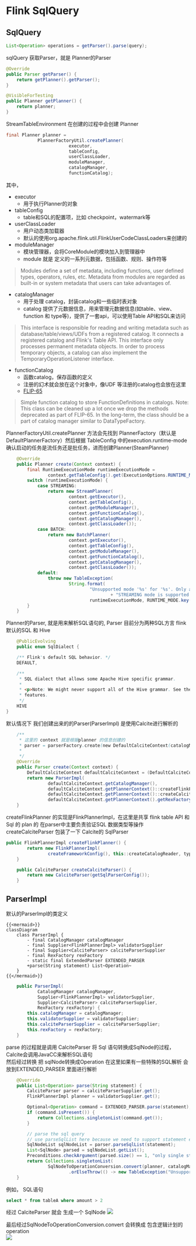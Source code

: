 # Flink SqlQuery

## SqlQuery 

```java
List<Operation> operations = getParser().parse(query);
```

sqlQuery 获取Parser，就是 Planner的Parser

```java
@Override
public Parser getParser() {
    return getPlanner().getParser();
}

@VisibleForTesting
public Planner getPlanner() {
    return planner;
}

```

StreamTableEnvironment 在创建的过程中会创建 Planner


```java
final Planner planner =
            PlannerFactoryUtil.createPlanner(
                        executor,
                        tableConfig,
                        userClassLoader,
                        moduleManager,
                        catalogManager,
                        functionCatalog);
```

其中，
- executor
  - 用于执行Planner的对象
- tableConfig
  - table和SQL的配置项，比如 checkpoint，watermark等
- userClassLoader
  - 用户动态类加载器
  - 默认的使用org.apache.flink.util.FlinkUserCodeClassLoaders来创建的
- moduleManager
  - 模块管理器，会将CoreModule的模块加入到管理器中
  - module 就是 定义的一系列元数据，包括函数、规则、操作符等

> Modules define a set of metadata, including functions, user defined types, operators, rules, etc. Metadata from modules are regarded as built-in or system metadata that users can take advantages of.

- catalogManager
  - 用于处理 catalog，封装catalog和一些临时表对象
  - catalog 提供了元数据信息，用来管理元数据信息(如table、view、function 和 type等)，提供了一套api，可以使用Table API和SQL来访问

> This interface is responsible for reading and writing metadata such as database/table/views/UDFs from a registered catalog. It connects a registered catalog and Flink's Table API. This interface only processes permanent metadata objects. In order to process temporary objects, a catalog can also implement the TemporaryOperationListener interface.
- functionCatalog
  - 函数catalog，保存函数的定义
  - 注册的幻术就会放在这个对象中，像UDF 等注册的catalog也会放在这里
  - [FLIP-65](https://cwiki.apache.org/confluence/display/FLINK/FLIP-65%3A+New+type+inference+for+Table+API+UDFs)

> Simple function catalog to store FunctionDefinitions in catalogs.
Note: This class can be cleaned up a lot once we drop the methods deprecated as part of FLIP-65. In the long-term, the class should be a part of catalog manager similar to DataTypeFactory.

PlannerFactoryUtil.createPlanner 方法会先找到 PlannerFactory（默认是 DefaultPlannerFactory）然后根据 TableConfig 中的execution.runtime-mode 确认启动的任务是流任务还是批任务，进而创建Planner(SteamPlanner)
```java
    @Override
    public Planner create(Context context) {
        final RuntimeExecutionMode runtimeExecutionMode =
                context.getTableConfig().get(ExecutionOptions.RUNTIME_MODE);
        switch (runtimeExecutionMode) {
            case STREAMING:
                return new StreamPlanner(
                        context.getExecutor(),
                        context.getTableConfig(),
                        context.getModuleManager(),
                        context.getFunctionCatalog(),
                        context.getCatalogManager(),
                        context.getClassLoader());
            case BATCH:
                return new BatchPlanner(
                        context.getExecutor(),
                        context.getTableConfig(),
                        context.getModuleManager(),
                        context.getFunctionCatalog(),
                        context.getCatalogManager(),
                        context.getClassLoader());
            default:
                throw new TableException(
                        String.format(
                                "Unsupported mode '%s' for '%s'. Only an explicit BATCH or "
                                        + "STREAMING mode is supported in Table API.",
                                runtimeExecutionMode, RUNTIME_MODE.key()));
        }
    }
```

Planner的Parser, 就是用来解析SQL语句的, Parser 目前分为两种SQL方言 flink 默认的SQL 和 Hive 
    
```java
    @PublicEvolving
    public enum SqlDialect {

    /** Flink's default SQL behavior. */
    DEFAULT,

    /**
     * SQL dialect that allows some Apache Hive specific grammar.
     *
     * <p>Note: We might never support all of the Hive grammar. See the documentation for supported
     * features.
     */
    HIVE
}
```

默认情况下 我们创建出来的的Parser(ParserImpl) 是使用Calcite进行解析的
```java
    /**
     * 这里的 context 就是根据planner 的信息创建的
     * parser = parserFactory.create(new DefaultCalciteContext(catalogManager, plannerContext))
     * 
     */
    @Override
    public Parser create(Context context) {
        DefaultCalciteContext defaultCalciteContext = (DefaultCalciteContext) context;
        return new ParserImpl(
                defaultCalciteContext.getCatalogManager(),
                defaultCalciteContext.getPlannerContext()::createFlinkPlanner,
                defaultCalciteContext.getPlannerContext()::createCalciteParser,
                defaultCalciteContext.getPlannerContext().getRexFactory());
    }
```
createFlinkPlanner 的实现是FlinkPlannerImpl，在这里是共享 flink table API 和 Sql 的 plan 的 在parser中主要负责验证SQL 数据类型等操作
createCalciteParser 包装了一下 Calcite的 SqlParser
```java
public FlinkPlannerImpl createFlinkPlanner() {
        return new FlinkPlannerImpl(
                createFrameworkConfig(), this::createCatalogReader, typeFactory, cluster);
    }

    public CalciteParser createCalciteParser() {
        return new CalciteParser(getSqlParserConfig());
    }


```

## ParserImpl 

默认的ParserImpl的类定义
```
{{<mermaid>}}
classDiagram
    class ParserImpl {
        - final CatalogManager catalogManager
        - final Supplier<FlinkPlannerImpl> validatorSupplier
        - final Supplier<CalciteParser> calciteParserSupplier
        - final RexFactory rexFactory
        - static final ExtendedParser EXTENDED_PARSER
        +parse(String statement) List~Operation~
    }
{{</mermaid>}}
```
```java
    public ParserImpl(
            CatalogManager catalogManager,
            Supplier<FlinkPlannerImpl> validatorSupplier,
            Supplier<CalciteParser> calciteParserSupplier,
            RexFactory rexFactory) {
        this.catalogManager = catalogManager;
        this.validatorSupplier = validatorSupplier;
        this.calciteParserSupplier = calciteParserSupplier;
        this.rexFactory = rexFactory;
    }
```

parse 的过程就是调用 CalciteParser 将 Sql 语句转换成SqlNode的过程，Calcite会调用JavaCC来解析SQL语句  
然后经过转换 把 sqlNode转换成Operation 在这里如果有一些特殊的SQL解析 会放到EXTENDED_PARSER 里面进行解析

```java
    @Override
    public List<Operation> parse(String statement) {
        CalciteParser parser = calciteParserSupplier.get();
        FlinkPlannerImpl planner = validatorSupplier.get();

        Optional<Operation> command = EXTENDED_PARSER.parse(statement);
        if (command.isPresent()) {
            return Collections.singletonList(command.get());
        }

        // parse the sql query
        // use parseSqlList here because we need to support statement end with ';' in sql client.
        SqlNodeList sqlNodeList = parser.parseSqlList(statement);
        List<SqlNode> parsed = sqlNodeList.getList();
        Preconditions.checkArgument(parsed.size() == 1, "only single statement supported");
        return Collections.singletonList(
                SqlNodeToOperationConversion.convert(planner, catalogManager, parsed.get(0))
                        .orElseThrow(() -> new TableException("Unsupported query: " + statement)));
    }
```

例如， SQL语句 

```sql
select * from tableA where amount > 2
```
经过 CalciteParser 就会 生成一个 SqlNode
![](sqlNode.png)  

最后经过SqlNodeToOperationConversion.convert 会转换成 包含逻辑计划的operation  
![](screenshot-20230508-013653.png)


